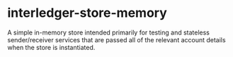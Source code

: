 # interledger-store-memory

A simple in-memory store intended primarily for testing and
stateless sender/receiver services that are passed all of the
relevant account details when the store is instantiated.
